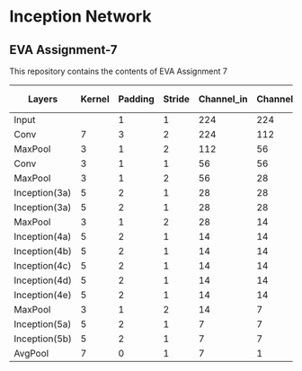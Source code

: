 # Inception Network
## EVA Assignment-7
This repository contains the contents of EVA Assignment 7


|Layers       |Kernel|Padding|Stride|Channel_in|Channel_out|Jump|Receptive Field|
|-------------|------|-------|------|----------|-----------|----|---------------|
|Input        |      |1      |1     |224       |224        |1   |1              |
|Conv         |7     |3      |2     |224       |112        |1   |7              |
|MaxPool      |3     |1      |2     |112       |56         |2   |11             |
|Conv         |3     |1      |1     |56        |56         |4   |19             |
|MaxPool      |3     |1      |2     |56        |28         |4   |27             |
|Inception(3a)|5     |2      |1     |28        |28         |8   |59             |
|Inception(3a)|5     |2      |1     |28        |28         |8   |91             |
|MaxPool      |3     |1      |2     |28        |14         |8   |107            |
|Inception(4a)|5     |2      |1     |14        |14         |16  |171            |
|Inception(4b)|5     |2      |1     |14        |14         |16  |235            |
|Inception(4c)|5     |2      |1     |14        |14         |16  |299            |
|Inception(4d)|5     |2      |1     |14        |14         |16  |363            |
|Inception(4e)|5     |2      |1     |14        |14         |16  |427            |
|MaxPool      |3     |1      |2     |14        |7          |16  |459            |
|Inception(5a)|5     |2      |1     |7         |7          |32  |587            |
|Inception(5b)|5     |2      |1     |7         |7          |32  |715            |
|AvgPool      |7     |0      |1     |7         |1          |32  |907            |

